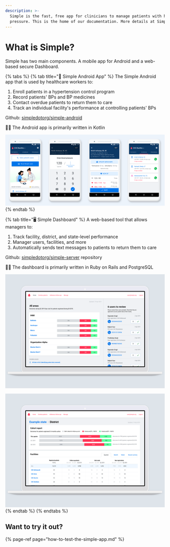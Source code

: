 ```yaml
---
description: >-
  Simple is the fast, free app for clinicians to manage patients with high blood
  pressure. This is the home of our documentation. More details at Simple.org
---
```


# What is Simple?

Simple has two main components. A mobile app for Android and a web-based secure Dashboard.

{% tabs %}
{% tab title="📱 Simple Android App" %}
The Simple Android app that is used by healthcare workers to:

1. Enroll patients in a hypertension control program
2. Record patients' BPs and BP medicines
3. Contact overdue patients to return them to care
4. Track an individual facility's performance at controlling patients' BPs

Github: [simpledotorg/simple-android](https://github.com/simpledotorg/simple-android) 

👩‍💻 The Android app is primarily written in Kotlin

![](.gitbook/assets/screenshot_collection.png)
{% endtab %}

{% tab title="🖥️ Simple Dashboard" %}
A web-based tool that allows managers to:

1. Track facility, district, and state-level performance
2. Manager users, facilities, and more
3. Automatically sends text messages to patients to return them to care

Github: [simpledotorg/simple-server](https://github.com/simpledotorg/simple-server) repository

👩‍💻 The dashboard is primarily written in Ruby on Rails and PostgreSQL

![Dashboard](.gitbook/assets/screenshot_1%20%285%29.png)

![District screen](.gitbook/assets/screenshot_2.png)
{% endtab %}
{% endtabs %}

## Want to try it out?

{% page-ref page="how-to-test-the-simple-app.md" %}

